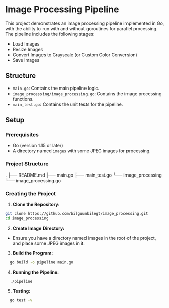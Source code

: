 # Image Processing Pipeline

This project demonstrates an image processing pipeline implemented in Go, with the ability to run with and without goroutines for parallel processing. The pipeline includes the following stages:
- Load Images
- Resize Images
- Convert Images to Grayscale (or Custom Color Conversion)
- Save Images

## Structure

- `main.go`: Contains the main pipeline logic.
- `image_processing/image_processing.go`: Contains the image processing functions.
- `main_test.go`: Contains the unit tests for the pipeline.

## Setup

### Prerequisites

- Go (version 1.15 or later)
- A directory named `images` with some JPEG images for processing.


### Project Structure

.
├── README.md
├── main.go
├── main_test.go
└── image_processing
└── image_processing.go


### Creating the Project

1. **Clone the Repository:**

```bash
git clone https://github.com/bilguunbilegt/image_processing.git
cd image_processing
```
2. **Create Image Directory:**
- Ensure you have a directory named images in the root of the project, and place some JPEG images in it.
  
3. **Build the Program:**
  
```bash
  go build -o pipeline main.go
```
4. **Running the Pipeline:**

```bash
  ./pipeline
```
5. **Testing:**
```bash
  go test -v
```

